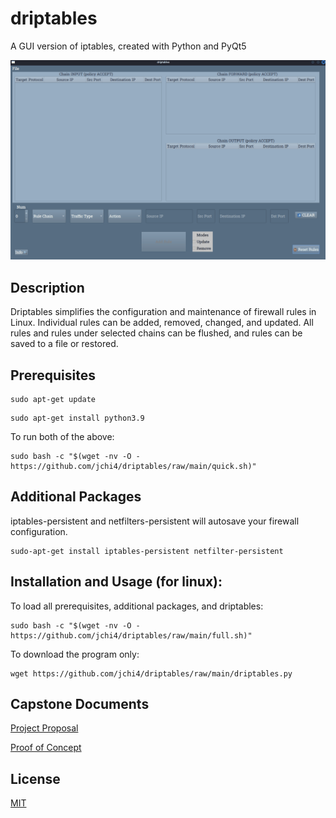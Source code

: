 # driptables

A GUI version of iptables, created with Python and PyQt5

![driptables_ui](https://github.com/jchi4/driptables/raw/main/images/driptables_ui.gif)

## Description 

Driptables simplifies the configuration and maintenance of firewall rules in Linux. Individual rules can be added, removed, changed, and updated. All rules and rules under selected chains can be flushed, and rules can be saved to a file or restored.

## Prerequisites

```
sudo apt-get update
```
```
sudo apt-get install python3.9
```

To run both of the above:

```
sudo bash -c "$(wget -nv -O - https://github.com/jchi4/driptables/raw/main/quick.sh)"
```

## Additional Packages

iptables-persistent and netfilters-persistent will autosave your firewall configuration.

```
sudo-apt-get install iptables-persistent netfilter-persistent
```


## Installation and Usage (for linux):


To load all prerequisites, additional packages, and driptables:

```
sudo bash -c "$(wget -nv -O - https://github.com/jchi4/driptables/raw/main/full.sh)"
```

To download the program only:
```
wget https://github.com/jchi4/driptables/raw/main/driptables.py
```

## Capstone Documents

[Project Proposal](https://github.com/jchi4/driptables/blob/main/documentation/Firewall%20GUI%20Proposal.pdf)

[Proof of Concept](https://github.com/jchi4/driptables/blob/main/documentation/Proof%20of%20Concept.pdf)

## License

[MIT](https://github.com/jchi4/driptables/blob/main/LICENSE)
